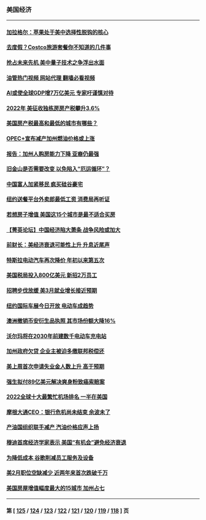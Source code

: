 ### 美国经济
---
#### [加拉格尔：苹果处于美中选择性脱钩的核心](../../pages/ncid1078158/n13968602.md?04100445) 
#### [去度假？Costco旅游套餐你不知道的几件事](../../pages/ncid1078158/n13966152.md?04100445) 
#### [抢占未来先机 美中量子技术之争浮出水面](../../pages/ncid1078158/n13967804.md?04100445) 
#### [油管热门视频 网站代理 翻墙必看视频](http://138.2.39.72:81/youtube.html?epic-marker?04100445)
#### [AI或使全球GDP增7万亿美元 专家吁谨慎对待](../../pages/ncid1078158/n13968459.md?04100445) 
#### [2022年 美征收独栋房房产税攀升3.6%](../../pages/ncid1078158/n13968432.md?04100445) 
#### [美国房产税最高和最低的城市有哪些？](../../pages/ncid1078158/n13968157.md?04100445) 
#### [OPEC+宣布减产加州燃油价格或上涨](../../pages/ncid1078158/n13968151.md?04100445) 
#### [报告：加州人购房能力下降 亚裔仍最强](../../pages/ncid1078158/n13967007.md?04100445) 
#### [旧金山是否需要改变 以免陷入“厄运循环”？](../../pages/ncid1078158/n13968127.md?04100445) 
#### [中国富人加紧移民 疯买硅谷豪宅](../../pages/ncid1078158/n13967947.md?04100445) 
#### [纽约送餐平台外卖郎最低工资 消费局再听证](../../pages/ncid1078158/n13967898.md?04100445) 
#### [若想房子增值 美国这15个城市是最不适合买房](../../pages/ncid1078158/n13967815.md?04100445) 
#### [【菁英论坛】中国经济陷大萧条 战争风险或加大](../../pages/ncid1078158/n13967749.md?04100445) 
#### [前财长：美经济衰退可能性上升 升息近尾声](../../pages/ncid1078158/n13967764.md?04100445) 
#### [特斯拉电动汽车再次降价 年初以来第五次](../../pages/ncid1078158/n13967757.md?04100445) 
#### [美国税局投入800亿美元 新招2万员工](../../pages/ncid1078158/n13967651.md?04100445) 
#### [招聘步伐放缓 美3月就业增长接近预期](../../pages/ncid1078158/n13967583.md?04100445) 
#### [纽约国际车展今日开放 电动车成趋势](../../pages/ncid1078158/n13967080.md?04100445) 
#### [澳洲撤销币安衍生品执照 其市场份额大降16%](../../pages/ncid1078158/n13966957.md?04100445) 
#### [沃尔玛将在2030年前建数千电动车充电站](../../pages/ncid1078158/n13966917.md?04100445) 
#### [加州政府欠贷 企业主被迫多缴联邦税偿还](../../pages/ncid1078158/n13966897.md?04100445) 
#### [美上周首次申请失业金人数上升 高于预期](../../pages/ncid1078158/n13966800.md?04100445) 
#### [强生拟付89亿美元解决爽身粉致癌索赔案](../../pages/ncid1078158/n13965976.md?04100445) 
#### [2022全球十大最繁忙机场排名 一半在美国](../../pages/ncid1078158/n13965973.md?04100445) 
#### [摩根大通CEO：银行危机尚未结束 余波未了](../../pages/ncid1078158/n13965681.md?04100445) 
#### [产油国组织联手减产 汽油价格应声上扬](../../pages/ncid1078158/n13965468.md?04100445) 
#### [穆迪首席经济学家表示 美国“有机会”避免经济衰退](../../pages/ncid1078158/n13965517.md?04100445) 
#### [为降低成本 谷歌削减员工服务及设备](../../pages/ncid1078158/n13965512.md?04100445) 
#### [美2月职位空缺减少 近两年来首次跌破千万](../../pages/ncid1078158/n13965155.md?04100445) 
#### [美国房屋增值幅度最大的15城市 加州占七](../../pages/ncid1078158/n13964649.md?04100445) 

---
#### 第 [ [125](./125.md?04100445) / [124](./124.md?04100445) / [123](./123.md?04100445) / [122](./122.md?04100445) / [121](./121.md?04100445) / [120](./120.md?04100445) / [119](./119.md?04100445) / [118](./118.md?04100445) ] 页
